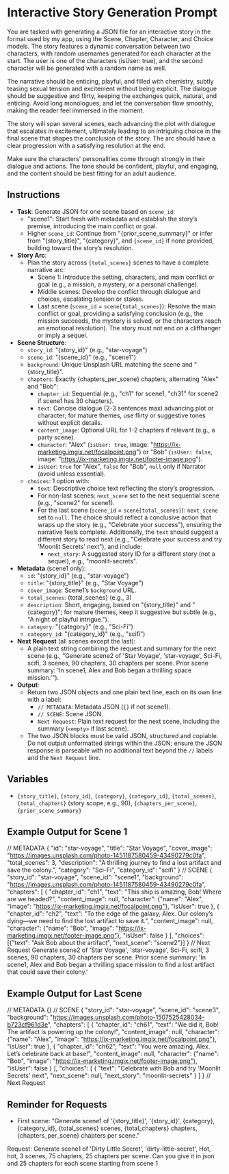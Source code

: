 # Interactive Story Generation Prompt

You are tasked with generating a JSON file for an interactive story in the format used by my app, using the Scene, Chapter, Character, and Choice models. The story features a dynamic conversation between two characters, with random usernames generated for each character at the start. The user is one of the characters (isUser: true), and the second character will be generated with a random name as well.

The narrative should be enticing, playful, and filled with chemistry, subtly teasing sexual tension and excitement without being explicit. The dialogue should be suggestive and flirty, keeping the exchanges quick, natural, and enticing. Avoid long monologues, and let the conversation flow smoothly, making the reader feel immersed in the moment.

The story will span several scenes, each advancing the plot with dialogue that escalates in excitement, ultimately leading to an intriguing choice in the final scene that shapes the conclusion of the story. The arc should have a clear progression with a satisfying resolution at the end.

Make sure the characters' personalities come through strongly in their dialogue and actions. The tone should be confident, playful, and engaging, and the content should be best fitting for an adult audience.

## Instructions

- **Task**: Generate JSON for one scene based on `scene_id`:
  - "scene1": Start fresh with metadata and establish the story’s premise, introducing the main conflict or goal.
  - Higher `scene_id`: Continue from "{prior_scene_summary}" or infer from "{story_title}", "{category}", and `{scene_id}` if none provided, building toward the story’s resolution.
- **Story Arc**:
  - Plan the story across `{total_scenes}` scenes to have a complete narrative arc:
    - Scene 1: Introduce the setting, characters, and main conflict or goal (e.g., a mission, a mystery, or a personal challenge).
    - Middle scenes: Develop the conflict through dialogue and choices, escalating tension or stakes.
    - Last scene (`scene_id` = `scene{total_scenes}`): Resolve the main conflict or goal, providing a satisfying conclusion (e.g., the mission succeeds, the mystery is solved, or the characters reach an emotional resolution). The story must not end on a cliffhanger or imply a sequel.
- **Scene Structure**:
  - `story_id`: "{story_id}" (e.g., "star-voyage")
  - `scene_id`: "{scene_id}" (e.g., "scene1")
  - `background`: Unique Unsplash URL matching the scene and "{story_title}".
  - `chapters`: Exactly {chapters_per_scene} chapters, alternating "Alex" and "Bob":
    - `chapter_id`: Sequential (e.g., "ch1" for scene1, "ch31" for scene2 if scene1 has 30 chapters).
    - `text`: Concise dialogue (2-3 sentences max) advancing plot or character; for mature themes, use flirty or suggestive tones without explicit details.
    - `content_image`: Optional URL for 1-2 chapters if relevant (e.g., a party scene).
    - `character`: "Alex" (`isUser: true`, image: "https://ix-marketing.imgix.net/focalpoint.png") or "Bob" (`isUser: false`, image: "https://ix-marketing.imgix.net/footer-image.png").
    - `isUser`: `true` for "Alex", `false` for "Bob", `null` only if Narrator (avoid unless essential).
  - `choices`: 1 option with:
    - `text`: Descriptive choice text reflecting the story’s progression.
    - For non-last scenes: `next_scene` set to the next sequential scene (e.g., "scene2" for scene1).
    - For the last scene (`scene_id` = `scene{total_scenes}`): `next_scene` set to `null`. The choice should reflect a conclusive action that wraps up the story (e.g., "Celebrate your success"), ensuring the narrative feels complete. Additionally, the `text` should suggest a different story to read next (e.g., "Celebrate your success and try 'Moonlit Secrets' next"), and include:
      - `next_story`: A suggested story ID for a different story (not a sequel), e.g., "moonlit-secrets".
- **Metadata** (scene1 only):
  - `id`: "{story_id}" (e.g., "star-voyage")
  - `title`: "{story_title}" (e.g., "Star Voyage")
  - `cover_image`: Scene1’s `background` URL.
  - `total_scenes`: {total_scenes} (e.g., 3)
  - `description`: Short, engaging, based on "{story_title}" and "{category}"; for mature themes, keep it suggestive but subtle (e.g., "A night of playful intrigue.").
  - `category`: "{category}" (e.g., "Sci-Fi")
  - `category_id`: "{category_id}" (e.g., "scifi")
- **Next Request** (all scenes except the last):
  - A plain text string combining the request and summary for the next scene (e.g., "Generate scene2 of 'Star Voyage', 'star-voyage', Sci-Fi, scifi, 3 scenes, 90 chapters, 30 chapters per scene. Prior scene summary: 'In scene1, Alex and Bob began a thrilling space mission.'").
- **Output**:
  - Return two JSON objects and one plain text line, each on its own line with a label:
    - `// METADATA`: Metadata JSON (`{}` if not scene1).
    - `// SCENE`: Scene JSON.
    - `Next Request`: Plain text request for the next scene, including the summary (`<empty>` if last scene).
  - The two JSON blocks must be valid JSON, structured and copiable. Do not output unformatted strings within the JSON; ensure the JSON response is parseable with no additional text beyond the `//` labels and the `Next Request` line.

## Variables

- `{story_title}`, `{story_id}`, `{category}`, `{category_id}`, `{total_scenes}`, `{total_chapters}` (story scope, e.g., 90), `{chapters_per_scene}`, `{prior_scene_summary}`

## Example Output for Scene 1

// METADATA
{
"id": "star-voyage",
"title": "Star Voyage",
"cover_image": "https://images.unsplash.com/photo-1451187580459-43490279c0fa",
"total_scenes": 3,
"description": "A thrilling journey to find a lost artifact and save the colony.",
"category": "Sci-Fi",
"category_id": "scifi"
}
// SCENE
{
"story_id": "star-voyage",
"scene_id": "scene1",
"background": "https://images.unsplash.com/photo-1451187580459-43490279c0fa",
"chapters": [
{
"chapter_id": "ch1",
"text": "This ship is amazing, Bob! Where are we headed?",
"content_image": null,
"character": {"name": "Alex", "image": "https://ix-marketing.imgix.net/focalpoint.png"},
"isUser": true
},
{
"chapter_id": "ch2",
"text": "To the edge of the galaxy, Alex. Our colony’s dying—we need to find the lost artifact to save it.",
"content_image": null,
"character": {"name": "Bob", "image": "https://ix-marketing.imgix.net/footer-image.png"},
"isUser": false
}
],
"choices": [{"text": "Ask Bob about the artifact", "next_scene": "scene2"}]
}
// Next Request
Generate scene2 of 'Star Voyage', 'star-voyage', Sci-Fi, scifi, 3 scenes, 90 chapters, 30 chapters per scene. Prior scene summary: 'In scene1, Alex and Bob began a thrilling space mission to find a lost artifact that could save their colony.'

## Example Output for Last Scene

// METADATA
{}
// SCENE
{
"story_id": "star-voyage",
"scene_id": "scene3",
"background": "https://images.unsplash.com/photo-1507525428034-b723cf961d3e",
"chapters": [
{
"chapter_id": "ch61",
"text": "We did it, Bob! The artifact is powering up the colony!",
"content_image": null,
"character": {"name": "Alex", "image": "https://ix-marketing.imgix.net/focalpoint.png"},
"isUser": true
},
{
"chapter_id": "ch62",
"text": "You were amazing, Alex. Let’s celebrate back at base!",
"content_image": null,
"character": {"name": "Bob", "image": "https://ix-marketing.imgix.net/footer-image.png"},
"isUser": false
}
],
"choices": [
{
"text": "Celebrate with Bob and try 'Moonlit Secrets' next",
"next_scene": null,
"next_story": "moonlit-secrets"
}
]
}
// Next Request
<empty>

## Reminder for Requests

- First scene: "Generate scene1 of '{story_title}', '{story_id}', {category}, {category_id}, {total_scenes} scenes, {total_chapters} chapters, {chapters_per_scene} chapters per scene."

Request:
Generate scene1 of 'Dirty Little Secret', 'dirty-little-secret', Hot, hot, 3 scenes, 75 chapters, 25 chapters per scene.
Can you give it in json and 25 chapters for each scene starting from scene 1

